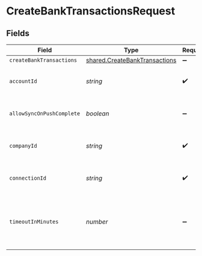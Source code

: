 # CreateBankTransactionsRequest


## Fields

| Field                                                                                 | Type                                                                                  | Required                                                                              | Description                                                                           | Example                                                                               |
| ------------------------------------------------------------------------------------- | ------------------------------------------------------------------------------------- | ------------------------------------------------------------------------------------- | ------------------------------------------------------------------------------------- | ------------------------------------------------------------------------------------- |
| `createBankTransactions`                                                              | [shared.CreateBankTransactions](../../../sdk/models/shared/createbanktransactions.md) | :heavy_minus_sign:                                                                    | N/A                                                                                   |                                                                                       |
| `accountId`                                                                           | *string*                                                                              | :heavy_check_mark:                                                                    | Unique identifier for an account.                                                     | 13d946f0-c5d5-42bc-b092-97ece17923ab                                                  |
| `allowSyncOnPushComplete`                                                             | *boolean*                                                                             | :heavy_minus_sign:                                                                    | Allow a sync upon push completion.                                                    |                                                                                       |
| `companyId`                                                                           | *string*                                                                              | :heavy_check_mark:                                                                    | Unique identifier for a company.                                                      | 8a210b68-6988-11ed-a1eb-0242ac120002                                                  |
| `connectionId`                                                                        | *string*                                                                              | :heavy_check_mark:                                                                    | Unique identifier for a connection.                                                   | 2e9d2c44-f675-40ba-8049-353bfcb5e171                                                  |
| `timeoutInMinutes`                                                                    | *number*                                                                              | :heavy_minus_sign:                                                                    | Time limit for the push operation to complete before it is timed out.                 |                                                                                       |